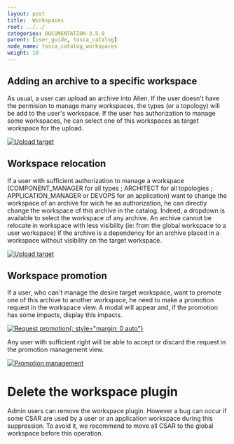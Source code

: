 ```yaml
---
layout: post
title:  Workspaces
root: ../../
categories: DOCUMENTATION-3.5.0
parent: [user_guide, tosca_catalog]
node_name: tosca_catalog_workspaces
weight: 10
---
```


## Adding an archive to a specific workspace

As usual, a user can upload an archive into Alien. If the user doesn't have the permision to manage many workspaces, the types (or a topology) will be add to the user's workspace.
If the user has authorization to manage some workspaces, he can select one of this workspaces as target workspace for the upload.

[![Upload target](../../images/3.4.0/user_guide/catalog/workspace/workspace-target-upload.png)](../../images/3.4.0/user_guide/catalog/workspace/workspace-target-upload.png)

## Workspace relocation

If a user with sufficient authorization to manage a workspace (COMPONENT_MANAGER for all types ; ARCHITECT for all topologies ; APPLICATION_MANAGER or DEVOPS for an application) want to change the workspace of an archive for wich he as authorization, he can directly change the workspace of this archive in the catalog. Indeed, a dropdown is available to select the workspace of any archive. An archive cannot be relocate in workspace with less visibility (ie: from the global workspace to a user workspace) if the archive is a dependency for an archive placed in a workspace without visibility on the target workspace.

[![Upload target](../../images/3.4.0/user_guide/catalog/workspace/workspace-csar-view.png)](../../images/3.4.0/user_guide/catalog/workspace/workspace-csar-view.png)

## Workspace promotion

If a user, who can't manage the desire target workspace, want to promote one of this archive to another workspace, he need to make a promotion request in the workspace view. A modal will appear and, if the promotion has some impacts, display this impacts.

[![Request promotion](../../images/3.4.0/user_guide/catalog/workspace/request-promotion.png){: style="margin: 0 auto"}](../../images/3.4.0/user_guide/catalog/workspace/request-promotion.png)

Any user with sufficient right will be able to accept or discard the request in the promotion management view.

[![Promotion management](../../images/3.4.0/user_guide/catalog/workspace/promotion-management.png)](../../images/3.4.0/user_guide/catalog/workspace/promotion-management.png)


# Delete the workspace plugin

Admin users can remove the workspace plugin. However a bug can occur if some CSAR are used by a user or an application workspace during this suppression. To avoid it, we recommend to move all CSAR to the global workspace before this operation.
